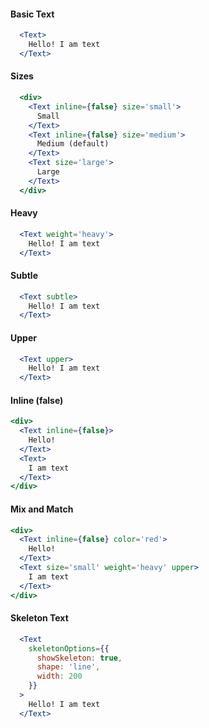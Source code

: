 #### Basic Text

```jsx
  <Text>
    Hello! I am text
  </Text>
```

#### Sizes

```jsx
  <div>
    <Text inline={false} size='small'>
      Small
    </Text>
    <Text inline={false} size='medium'>
      Medium (default)
    </Text>
    <Text size='large'>
      Large
    </Text>
  </div>
```

#### Heavy

```jsx
  <Text weight='heavy'>
    Hello! I am text
  </Text>
```

#### Subtle

```jsx
  <Text subtle>
    Hello! I am text
  </Text>
```

#### Upper

```jsx
  <Text upper>
    Hello! I am text
  </Text>
```

#### Inline (false)

```jsx
<div>
  <Text inline={false}>
    Hello!
  </Text>
  <Text>
    I am text
  </Text>
</div>
```

#### Mix and Match

```jsx
<div>
  <Text inline={false} color='red'>
    Hello!
  </Text>
  <Text size='small' weight='heavy' upper>
    I am text
  </Text>
</div>
```

#### Skeleton Text

```jsx
  <Text
    skeletonOptions={{
      showSkeleton: true,
      shape: 'line',
      width: 200
    }}
  >
    Hello! I am text
  </Text>
```
